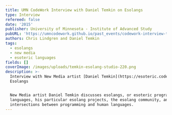 ```yaml
---
title: UMN CodeWork Interview with Daniel Temkin on Esolangs
type: Interview
refereed: false
date: '2015'
publisher: University of Minnesota - Institute of Advanced Study
pubURL: 'https://umncodework.github.io/past_events/codework-interview-temkin-esolangs/'
authors: Chris Lindgren and Daniel Temkin
tags:
  - esolangs
  - new media
  - esoteric languages
fields: []
coverImage: /images/uploads/temkin-esolang-studio-220.png
description: >-
  Interview with New Media artist [Daniel Temkin](https://esoteric.codes) on
  Esolangs


  New Media artist Daniel Temkin discusses esolangs, or esoteric programming
  languages, his particular esolang projects, the esolang community, and
  intersections between programming and human languages.
---
```


